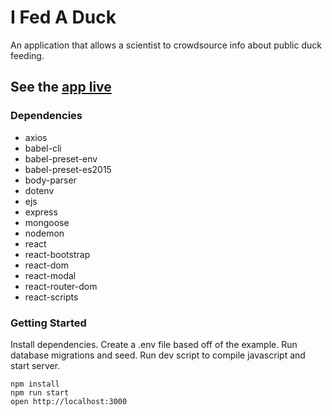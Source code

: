 # I Fed A Duck

An application that allows a scientist to crowdsource info about public duck feeding.

## See the [app live](http://www.ifedaduck.club/)

### Dependencies

* axios
* babel-cli
* babel-preset-env
* babel-preset-es2015
* body-parser
* dotenv
* ejs
* express
* mongoose
* nodemon
* react
* react-bootstrap
* react-dom
* react-modal
* react-router-dom
* react-scripts

### Getting Started

Install dependencies.
Create a .env file based off of the example.
Run database migrations and seed.
Run dev script to compile javascript and start server.

```
npm install
npm run start
open http://localhost:3000
```
